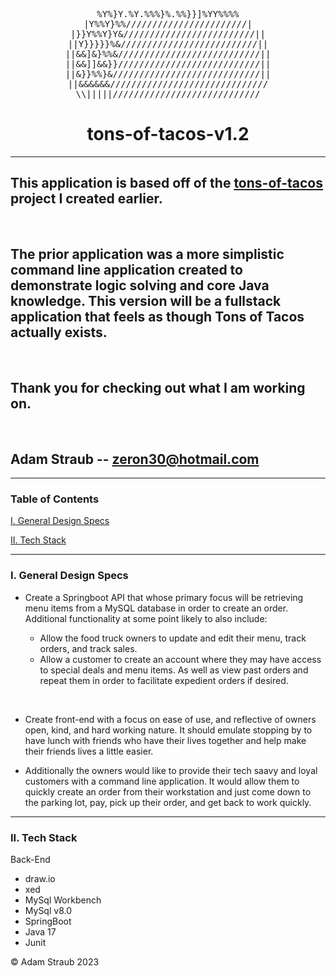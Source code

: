 <div align="center">
<p text-align = "center">
<pre>
%Y%}Y.%Y.%%%}%.%%}}]%YY%%%%
|Y%%Y}%%///////////////////////|
  |}}Y%%Y}Y&/////////////////////////||  
||Y}}}}}%&//////////////////////////||
||&&]&}%%&///////////////////////////||
||&&]]&&}}///////////////////////////||
||&}}%%}&////////////////////////////||
||&&&&&&//////////////////////////////
\\|||||////////////////////////////
</pre>
</p>

# tons-of-tacos-v1.2

</div>

---

## This application is based off of the [tons-of-tacos](https://github.com/strauberly/tons-of-tacos) project I created earlier.

&nbsp;

## The prior application was a more simplistic command line application created to demonstrate logic solving and core Java knowledge. This version will be a fullstack application that feels as though Tons of Tacos actually exists.

&nbsp;

## Thank you for checking out what I am working on.

&nbsp;

## Adam Straub -- zeron30@hotmail.com

---

### Table of Contents

[I. General Design Specs](#i-general-design-specs)

[II. Tech Stack](#ii-tech-stack)

---

### I. General Design Specs

- Create a Springboot API that whose primary focus will be retrieving menu items from a MySQL database in order to create an order.
  Additional functionality at some point likely to also include:

  - Allow the food truck owners to update and edit their menu, track orders, and track sales.
  - Allow a customer to create an account where they may have access to special deals and menu items. As well as view past orders and repeat them in order to facilitate expedient orders if desired.

  &nbsp;

- Create front-end with a focus on ease of use, and reflective of owners open, kind, and hard working nature. It should emulate stopping by to have lunch with friends who have their lives together and help make their friends lives a little easier.
- Additionally the owners would like to provide their tech saavy and loyal customers with a command line application. It would allow them to quickly create an order from their workstation and just come down to the parking lot, pay, pick up their order, and get back to work quickly.

---

### II. Tech Stack

Back-End

- draw.io
- xed
- MySql Workbench
- MySql v8.0
- SpringBoot
- Java 17
- Junit

© Adam Straub 2023
